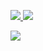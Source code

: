 <p>
	<a href="https://niyrme.xyz/">
		<img src="https://img.shields.io/website?down_color=%237a2210&down_message=down&style=for-the-badge&up_color=%2318c4c4&up_message=up&url=https%3A%2F%2Fniyrme.xyz%2F">
	</a>
	<a href="https://keybase.io/niyrme">
		<img src="https://img.shields.io/keybase/pgp/niyrme?style=for-the-badge&logoColor=000000&labelColor=black&color=cc8131">
	</a>
</p>

<a href="https://github.com/niyrme">
	<img align="center" src="https://github-readme-stats.vercel.app/api/top-langs/?username=Niyrme&theme=radical&layout=compact" />
</a>
